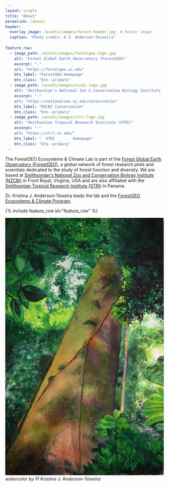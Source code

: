 ```yaml
---
layout: single
title: "About"
permalink: /about/
header:
  overlay_image: /assets/images/forest-header.jpg  # header image
  caption: "Photo credit: K.J. Anderson-Teixeira"
  
feature_row:
  - image_path: /assets/images/forestgeo-logo.jpg
    alt: "Forest Global Earth Observatory (ForestGEO)"
    excerpt: "-"
    url: "https://forestgeo.si.edu"
    btn_label: "ForestGEO Homepage"
    btn_class: "btn--primary"
  - image_path: /assets/images/nzcbi-logo.jpg
    alt: "Smithsonian's National Zoo & Conservation Biology Institute (NZCBI)"
    excerpt: "-"
    url: "https://nationalzoo.si.edu/conservation"
    btn_label: "NZCBI Conservation"
    btn_class: "btn--primary"
  - image_path: /assets/images/stri-logo.jpg
    alt: "Smithsonian Tropical Research Institute (STRI)"
    excerpt: "-"
    url: "https://stri.si.edu/"
    btn_label: "  STRI        Homepage"
    btn_class: "btn--primary"
---
```



The ForestGEO Ecosystems & Climate Lab is part of the [Forest Global Earth Observatory (ForestGEO)](https://forestgeo.si.edu), a global network of forest research plots and scientists dedicated to the study of forest function and diversity. 
We are based at [Smithsonian's National Zoo and Conservation Biology Institute (NZCBI)](https://www.google.com/url) in Front Royal, Virginia, USA
and are also affiliated with the [Smithsonian Tropical Research Institute (STRI)](https://stri.si.edu/) in Panama. 

Dr. Kristina J. Anderson-Teixeira leads the lab and the [ForestGEO Ecosystems & Climate Program](https://forestgeo.si.edu/research-programs/ecosystems-and-climate-program).

{% include feature_row id="feature_row" %}

![watercolor](/assets/images/tree-painting.jpg)
*watercolor by PI Kristina J. Anderson-Teixeira*
